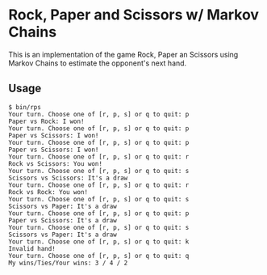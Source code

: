 # Rock, Paper and Scissors w/ Markov Chains

This is an implementation of the game Rock, Paper an Scissors using Markov
Chains to estimate the opponent's next hand.

## Usage

    $ bin/rps
    Your turn. Choose one of [r, p, s] or q to quit: p
    Paper vs Rock: I won!
    Your turn. Choose one of [r, p, s] or q to quit: p
    Paper vs Scissors: I won!
    Your turn. Choose one of [r, p, s] or q to quit: p
    Paper vs Scissors: I won!
    Your turn. Choose one of [r, p, s] or q to quit: r
    Rock vs Scissors: You won!
    Your turn. Choose one of [r, p, s] or q to quit: s
    Scissors vs Scissors: It's a draw
    Your turn. Choose one of [r, p, s] or q to quit: r
    Rock vs Rock: You won!
    Your turn. Choose one of [r, p, s] or q to quit: s
    Scissors vs Paper: It's a draw
    Your turn. Choose one of [r, p, s] or q to quit: p
    Paper vs Scissors: It's a draw
    Your turn. Choose one of [r, p, s] or q to quit: s
    Scissors vs Paper: It's a draw
    Your turn. Choose one of [r, p, s] or q to quit: k
    Invalid hand!
    Your turn. Choose one of [r, p, s] or q to quit: q
    My wins/Ties/Your wins: 3 / 4 / 2
